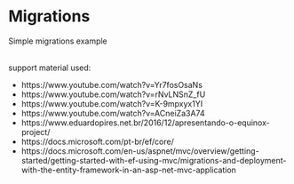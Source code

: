 # Migrations
Simple migrations example <br><br>

support material used:

<ul>
  <li>https://www.youtube.com/watch?v=Yr7fosOsaNs</li>
  <li>https://www.youtube.com/watch?v=rNvLNSnZ_fU</li>
  <li>https://www.youtube.com/watch?v=K-9mpxyx1YI</li>
  <li>https://www.youtube.com/watch?v=ACneiZa3A74</li>
  <li>https://www.eduardopires.net.br/2016/12/apresentando-o-equinox-project/</li>
  <li>https://docs.microsoft.com/pt-br/ef/core/</li>
  <li>https://docs.microsoft.com/en-us/aspnet/mvc/overview/getting-started/getting-started-with-ef-using-mvc/migrations-and-deployment-with-the-entity-framework-in-an-asp-net-mvc-application</li>
</ul>
